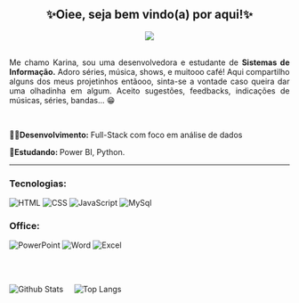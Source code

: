 
<div align="center">
   <h2><strong>✨Oiee, seja bem vindo(a) por aqui!✨</strong></h2>
   <img src="https://github.com/Karina-Lima/Karina-Lima/assets/87882553/b08007f7-3fb3-4444-9d5f-1ba1b41f3e9f">
</div>

  <p align="justify"><br>Me chamo Karina, sou uma desenvolvedora e estudante de <strong>Sistemas de Informação.</strong> Adoro séries, música, shows, e muitooo café! Aqui compartilho alguns dos meus projetinhos entãooo, sinta-se a vontade caso queira dar uma olhadinha em algum. Aceito sugestões, feedbacks, indicações de músicas, séries, bandas... 😁</p>

<br>

  <p align="left"><strong>👩‍💻Desenvolvimento:</strong> Full-Stack com foco em análise de dados</p>
  <p align="left"><strong>🚀Estudando: </strong>Power BI, Python.</strong></p>
  
<hr></hr> 


### Tecnologias:
<div display=flex>
    <img alt="HTML" src="https://img.shields.io/badge/HTML5-E34F26?style=for-the-badge&logo=html5&logoColor=white">
    <img alt="CSS" src="https://img.shields.io/badge/CSS3-1572B6?style=for-the-badge&logo=css3&logoColor=white">
    <img alt="JavaScript" src="https://img.shields.io/badge/JavaScript-FFAD19?style=for-the-badge&logo=javascript&logoColor=white">
    <img alt="MySql" src="https://img.shields.io/badge/MySQL-1DAEFF?style=for-the-badge&logo=mysql&logoColor=white">
</div>
  
### Office:
<div display=flex>
<img alt="PowerPoint" src="https://img.shields.io/badge/Microsoft_PowerPoint-DD0031?style=for-the-badge&logo=microsoft-powerpoint&logoColor=white">  
<img alt="Word" src="https://img.shields.io/badge/Microsoft_Word-2B579A?style=for-the-badge&logo=microsoft-word&logoColor=white">  
<img alt="Excel" src="https://img.shields.io/badge/Microsoft_Excel-217346?style=for-the-badge&logo=microsoft-excel&logoColor=white">  
</div>

<br><br>

<div style="display: inline_block" align="left">
  
![Github Stats](https://github-readme-stats.vercel.app/api?username=Karina-Lima&show_icons=true&count_private=true&show_icons=true&include_all_commits=true&theme=github_dark)
&nbsp;&nbsp;&nbsp;
![Top Langs](https://github-readme-stats.vercel.app/api/top-langs/?username=Karina-Lima&hide=TeX&layout=compact&theme=github_dark)

</div>


